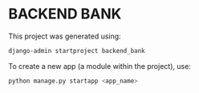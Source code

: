 # BACKEND BANK

This project was generated using:

```bash
django-admin startproject backend_bank
```

To create a new app (a module within the project), use:

```bash
python manage.py startapp <app_name>
```